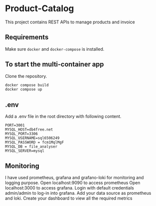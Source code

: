 # Product-Catalog

This project contains REST APIs to manage products and invoice

## Requirements

Make sure `docker` and `docker-compose` is installed.

## To start the multi-container app

Clone the repository.

```bash
docker compose build
docker compose up
```

## .env

Add a .env file in the root directory with following content.

```
PORT=3001
MYSQL_HOST=db4free.net
MYSQL_PORT=3306
MYSQL_USERNAME=sql6506249
MYSQL_PASSWORD = fcm1MqlMgF
MYSQL_DB = file_analyser
MYSQL_SERVER=mysql
```

## Monitoring 

I have used prometheus, grafana and grafano-loki for monitoring and logging purpose.
Open localhost:9090 to access prometheus
Open localhost:3000 to access grafana. Login with default credentials admin/admin to log-in into grafana. Add your data source as prometheus and loki. Create your dashboard to view all the required metrics